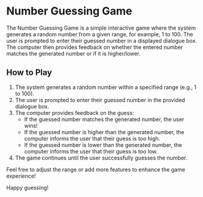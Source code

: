# Number Guessing Game

The Number Guessing Game is a simple interactive game where the system generates a random number from a given range, for example, 1 to 100. The user is prompted to enter their guessed number in a displayed dialogue box. The computer then provides feedback on whether the entered number matches the generated number or if it is higher/lower.

## How to Play

1. The system generates a random number within a specified range (e.g., 1 to 100).
2. The user is prompted to enter their guessed number in the provided dialogue box.
3. The computer provides feedback on the guess:
   - If the guessed number matches the generated number, the user wins!
   - If the guessed number is higher than the generated number, the computer informs the user that their guess is too high.
   - If the guessed number is lower than the generated number, the computer informs the user that their guess is too low.
4. The game continues until the user successfully guesses the number.

Feel free to adjust the range or add more features to enhance the game experience!

Happy guessing!


 
 
